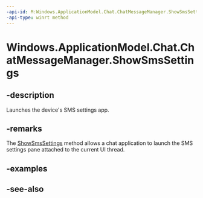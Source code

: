 ```yaml
---
-api-id: M:Windows.ApplicationModel.Chat.ChatMessageManager.ShowSmsSettings
-api-type: winrt method
---
```


<!-- Method syntax
public void ShowSmsSettings()
-->

# Windows.ApplicationModel.Chat.ChatMessageManager.ShowSmsSettings

## -description
Launches the device's SMS settings app.

## -remarks
The [ShowSmsSettings](chatmessagemanager_showsmssettings.md) method allows a chat application to launch the SMS settings pane attached to the current UI thread.

## -examples

## -see-also
